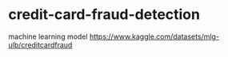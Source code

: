 # credit-card-fraud-detection
machine learning model
https://www.kaggle.com/datasets/mlg-ulb/creditcardfraud
